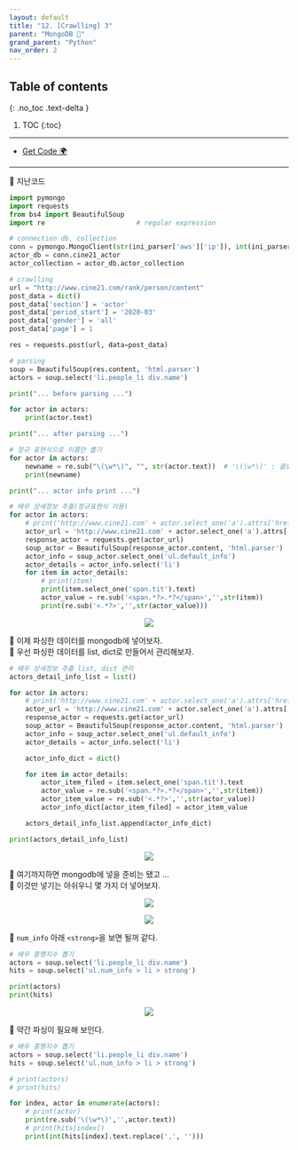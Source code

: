 ```yaml
---
layout: default
title: "12. [Crawlling] 3"
parent: "MongoDB 💾"
grand_parent: "Python"
nav_order: 2
---
```


## Table of contents
{: .no_toc .text-delta }

1. TOC
{:toc}

---

* [Get Code 🌍](https://github.com/EasyCoding-7/pymongo_examples/blob/main/pymongo_1/pymongo_1/pymongo_2.py)

---

🥽 지난코드

```py
import pymongo
import requests
from bs4 import BeautifulSoup
import re                       # regular expression

# connection db, collection
conn = pymongo.MongoClient(str(ini_parser['aws']['ip']), int(ini_parser['aws']['port']))
actor_db = conn.cine21_actor
actor_collection = actor_db.actor_collection

# crawlling
url = "http://www.cine21.com/rank/person/content"
post_data = dict()
post_data['section'] = 'actor'
post_data['period_start'] = '2020-03'
post_data['gender'] = 'all'
post_data['page'] = 1

res = requests.post(url, data=post_data)

# parsing
soup = BeautifulSoup(res.content, 'html.parser')
actors = soup.select('li.people_li div.name')

print("... before parsing ...")

for actor in actors:
    print(actor.text)

print("... after parsing ...")

# 정규 표현식으로 이름만 뽑기
for actor in actors:
    newname = re.sub("\(\w*\)", "", str(actor.text))  # '\(\w*\)' : 괄호안의( \(\) ) 어떤문자( w* ) 든 '' 삭제해 달라
    print(newname)

print("... actor info print ...")

# 배우 상세정보 추출(정규표현식 이용)
for actor in actors:
    # print('http://www.cine21.com' + actor.select_one('a').attrs['href'])
    actor_url = 'http://www.cine21.com' + actor.select_one('a').attrs['href']
    response_actor = requests.get(actor_url)
    soup_actor = BeautifulSoup(response_actor.content, 'html.parser')
    actor_info = soup_actor.select_one('ul.default_info')
    actor_details = actor_info.select('li')
    for item in actor_details:
        # print(item)
        print(item.select_one('span.tit').text)
        actor_value = re.sub('<span.*?>.*?</span>','',str(item))
        print(re.sub('<.*?>','',str(actor_value)))
```

<p align="center">
  <img src="https://taehyungs-programming-blog.github.io/blog/assets/images/python/nosql/nosql-8-1.png"/>
</p>

🥽 이제 파싱한 데이터를 mongodb에 넣어보자.<br>
🥽 우선 파싱한 데이터를 list, dict로 만들어서 관리해보자.

```py
# 배우 상세정보 추출 list, dict 관리
actors_detail_info_list = list()

for actor in actors:
    # print('http://www.cine21.com' + actor.select_one('a').attrs['href'])
    actor_url = 'http://www.cine21.com' + actor.select_one('a').attrs['href']
    response_actor = requests.get(actor_url)
    soup_actor = BeautifulSoup(response_actor.content, 'html.parser')
    actor_info = soup_actor.select_one('ul.default_info')
    actor_details = actor_info.select('li')

    actor_info_dict = dict()

    for item in actor_details:
        actor_item_filed = item.select_one('span.tit').text
        actor_value = re.sub('<span.*?>.*?</span>','',str(item))
        actor_item_value = re.sub('<.*?>','',str(actor_value))
        actor_info_dict[actor_item_filed] = actor_item_value

    actors_detail_info_list.append(actor_info_dict)

print(actors_detail_info_list)
```

<p align="center">
  <img src="https://taehyungs-programming-blog.github.io/blog/assets/images/python/nosql/nosql-8-2.png"/>
</p>

🥽 여기까지하면 mongodb에 넣을 준비는 됐고 ... <br>
🥽 이것만 넣기는 아쉬우니 몇 가지 더 넣어보자.

<p align="center">
  <img src="https://taehyungs-programming-blog.github.io/blog/assets/images/python/nosql/nosql-8-3.png"/>
</p>

<p align="center">
  <img src="https://taehyungs-programming-blog.github.io/blog/assets/images/python/nosql/nosql-8-4.png"/>
</p>

🥽 `num_info` 아래 `<strong>`을 보면 될꺼 같다.

```py
# 배우 흥행지수 뽑기
actors = soup.select('li.people_li div.name')
hits = soup.select('ul.num_info > li > strong')

print(actors)
print(hits)
```

<p align="center">
  <img src="https://taehyungs-programming-blog.github.io/blog/assets/images/python/nosql/nosql-8-5.png"/>
</p>

🥽 약간 파싱이 필요해 보인다.

```py
# 배우 흥행지수 뽑기
actors = soup.select('li.people_li div.name')
hits = soup.select('ul.num_info > li > strong')

# print(actors)
# print(hits)

for index, actor in enumerate(actors):
    # print(actor)
    print(re.sub('\(\w*\)','',actor.text))
    # print(hits[index])
    print(int(hits[index].text.replace(',', '')))
```
